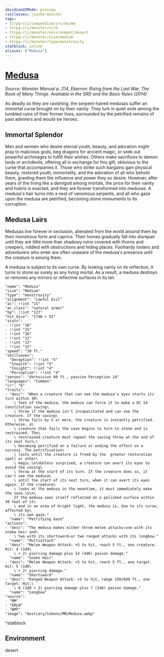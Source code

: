 ```yaml
---
obsidianUIMode: preview
cssclasses: json5e-monster
tags:
- ttrpg-cli/compendium/src/5e/mm
- ttrpg-cli/monster/cr/6
- ttrpg-cli/monster/environment/desert
- ttrpg-cli/monster/size/medium
- ttrpg-cli/monster/type/monstrosity
statblock: inline
aliases: ["Medusa"]
---
```

# [Medusa](3-Compendium\CLI\bestiary\monstrosity/medusa.md)
*Source: Monster Manual p. 214, Eberron: Rising from the Last War, The Book of Many Things. Available in the <span title='Systems Reference Document (5.1)'>SRD</span> and the Basic Rules (2014)*  

As deadly as they are ravishing, the serpent-haired medusas suffer an immortal curse brought on by their vanity. They lurk in quiet exile among the tumbled ruins of their former lives, surrounded by the petrified remains of past admirers and would-be heroes.

## Immortal Splendor

Men and women who desire eternal youth, beauty, and adoration might pray to malicious gods, beg dragons for ancient magic, or seek out powerful archmages to fulfill their wishes. Others make sacrifices to demon lords or archdevils, offering all in exchange for this gift, oblivious to the curse that accompanies it. Those who strike such bargains gain physical beauty, restored youth, immortality, and the adoration of all who behold them, granting them the influence and power they so desire. However, after years of the living like a demigod among mortals, the price for their vanity and hubris is exacted, and they are forever transformed into medusas. A medusa's hair turns into a nest of venomous serpents, and all who gaze upon the medusa are petrified, becoming stone monuments to its corruption.

## Medusa Lairs

Medusas live forever in seclusion, alienated from the world around them by their monstrous form and caprice. Their homes gradually fall into disrepair until they are little more than shadowy ruins covered with thorns and creepers, riddled with obstructions and hiding places. Foolhardy looters and adventurers who enter are often unaware of the medusa's presence until the creature is among them.

A medusa is subject to its own curse. By looking vainly on its reflection, it turns to stone as surely as any living mortal. As a result, a medusa destroys or removes any mirrors or reflective surfaces in its lair.

```statblock
"name": "Medusa"
"size": "Medium"
"type": "monstrosity"
"alignment": "Lawful Evil"
"ac": !!int "15"
"ac_class": "natural armor"
"hp": !!int "127"
"hit_dice": "17d8 + 51"
"stats":
- !!int "10"
- !!int "15"
- !!int "16"
- !!int "12"
- !!int "13"
- !!int "15"
"speed": "30 ft."
"skillsaves":
  "Deception": !!int "5"
  "Stealth": !!int "5"
  "Insight": !!int "4"
  "Perception": !!int "4"
"senses": "darkvision 60 ft., passive Perception 14"
"languages": "Common"
"cr": "6"
"traits":
- "desc": "When a creature that can see the medusa's eyes starts its turn within 30\
    \ feet of the medusa, the medusa can force it to make a DC 14 Constitution saving\
    \ throw if the medusa isn't incapacitated and can see the creature. If the saving\
    \ throw fails by 5 or more, the creature is instantly petrified. Otherwise, a\
    \ creature that fails the save begins to turn to stone and is restrained. The\
    \ restrained creature must repeat the saving throw at the end of its next turn,\
    \ becoming petrified on a failure or ending the effect on a success. The petrification\
    \ lasts until the creature is freed by the  greater restoration spell or other\
    \ magic.\n\nUnless surprised, a creature can avert its eyes to avoid the saving\
    \ throw at the start of its turn. If the creature does so, it can't see the medusa\
    \ until the start of its next turn, when it can avert its eyes again. If the creature\
    \ looks at the medusa in the meantime, it must immediately make the save.\n\n\
    If the medusa sees itself reflected on a polished surface within 30 feet of it\
    \ and in an area of bright light, the medusa is, due to its curse, affected by\
    \ its own gaze."
  "name": "Petrifying Gaze"
"actions":
- "desc": "The medusa makes either three melee attacks—one with its snake hair and\
    \ two with its shortsword—or two ranged attacks with its longbow."
  "name": "Multiattack"
- "desc": "Melee Weapon Attack: +5 to hit, reach 5 ft., one creature. Hit: 4 (1d4\
    \ + 2) piercing damage plus 14 (4d6) poison damage."
  "name": "Snake Hair"
- "desc": "Melee Weapon Attack: +5 to hit, reach 5 ft., one target. Hit: 5 (1d6\
    \ + 2) piercing damage."
  "name": "Shortsword"
- "desc": "Ranged Weapon Attack: +5 to hit, range 150/600 ft., one target. Hit:\
    \ 6 (1d8 + 2) piercing damage plus 7 (2d6) poison damage."
  "name": "Longbow"
"source":
- "MM"
- "ERLW"
- "BMT"
"image": "bestiary/tokens/MM/Medusa.webp"
```
^statblock

## Environment

desert